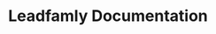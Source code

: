 ---
layout: home

title: Leadfamly Documentation
titleTemplate: Vite & Vue Powered Static Site Generator

hero:
  name: Leadfamly SDK
  text: Super powers for developers on Leadfamly platform.
  tagline: Get actions based on the current context in our platform.
  actions:
    - theme: brand
      text: Get Started
      link: /guide/getting-started
    - theme: alt
      text: View on GitHub
      link: https://github.com/Leadfamly/sdk-docs

---